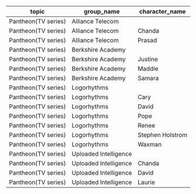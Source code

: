 | topic | group_name | character_name |
| ----- | ---------- | -------------- |
| Pantheon(TV series) | Alliance Telecom |  |
| Pantheon(TV series) | Alliance Telecom | Chanda |
| Pantheon(TV series) | Alliance Telecom | Prasad |
| Pantheon(TV series) | Berkshire Academy |  |
| Pantheon(TV series) | Berkshire Academy | Justine |
| Pantheon(TV series) | Berkshire Academy | Maddie |
| Pantheon(TV series) | Berkshire Academy | Samara |
| Pantheon(TV series) | Logorhythms |  |
| Pantheon(TV series) | Logorhythms | Cary |
| Pantheon(TV series) | Logorhythms | David |
| Pantheon(TV series) | Logorhythms | Pope |
| Pantheon(TV series) | Logorhythms | Renee |
| Pantheon(TV series) | Logorhythms | Stephen Holstrom |
| Pantheon(TV series) | Logorhythms | Waxman |
| Pantheon(TV series) | Uploaded Intelligence |  |
| Pantheon(TV series) | Uploaded Intelligence | Chanda |
| Pantheon(TV series) | Uploaded Intelligence | David |
| Pantheon(TV series) | Uploaded Intelligence | Laurie |

